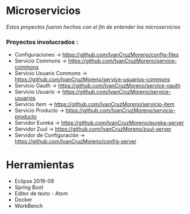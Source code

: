 # Microservicios 

*Estos proyectos fueron hechos con el fin de entender los microservicios*

### Proyectos involucrados :
* Configuraciones  -> https://github.com/IvanCruzMoreno/config-files
* Servicio Commons -> https://github.com/IvanCruzMoreno/service-commons
* Servicio Usuario Commons -> https://github.com/IvanCruzMoreno/service-usuarios-commons
* Servicio Oauth -> https://github.com/IvanCruzMoreno/service-oauth
* Servicio Usuario -> https://github.com/IvanCruzMoreno/service-usuarios
* Servicio Item -> https://github.com/IvanCruzMoreno/servicio-item
* Servicio Producto -> https://github.com/IvanCruzMoreno/servicio-producto
* Servidor Eureka -> https://github.com/IvanCruzMoreno/eureka-server
* Servidor Zuul -> https://github.com/IvanCruzMoreno/zuul-server
* Servidor de Configuración -> https://github.com/IvanCruzMoreno/config-server

# Herramientas 
* Eclipse 2019-09
* Spring Boot 
* Editor de texto - Atom 
* Docker
* WorkBench
